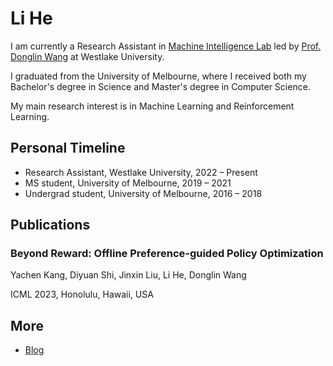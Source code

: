 # **Li He**
I am currently a Research Assistant in [Machine Intelligence Lab](https://milab.westlake.edu.cn/) led by [Prof. Donglin Wang](https://en.westlake.edu.cn/faculty/donglin-wang.html) at Westlake University.

I graduated from the University of Melbourne, where I received both my Bachelor's degree in Science and Master's degree in Computer Science.

My main research interest is in Machine Learning and Reinforcement Learning.

## Personal Timeline
- Research Assistant, Westlake University, 2022 – Present									 
- MS student, University of Melbourne, 2019 – 2021	 
- Undergrad student, University of Melbourne, 2016 – 2018

## Publications

### Beyond Reward: Offline Preference-guided Policy Optimization

Yachen Kang, Diyuan Shi, Jinxin Liu, Li He, Donglin Wang

ICML 2023, Honolulu, Hawaii, USA


## More
- [Blog](\blog)
